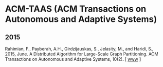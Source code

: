 # ACM-TAAS (ACM Transactions on Autonomous and Adaptive Systems)

## 2015

Rahimian, F., Payberah, A.H., Girdzijauskas, S., Jelasity, M., and Haridi, S., 2015, June. A Distributed Algorithm for Large-Scale Graph Partitioning. ACM Transactions on Autonomous and Adaptive Systems, 10(2). [ [www](https://dl.acm.org/doi/10.1145/2714568) ]
